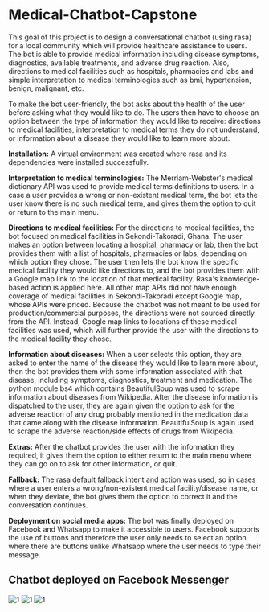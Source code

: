 
# Medical-Chatbot-Capstone
This goal of this project is to design a conversational chatbot (using rasa) for a local community which will provide healthcare assistance to users. The bot is able to provide medical information including disease symptoms, diagnostics, available treatments, and adverse drug reaction. Also, directions to medical facilities such as hospitals, pharmacies and labs and simple interpretation to medical terminologies such as bmi, hypertension, benign, malignant, etc.

To make the bot user-friendly, the bot asks about the health of the user before asking what they would like to do. The users then have to choose an option between the type of information they would like to receive: directions to medical facilities, interpretation to medical terms they do not understand, or information about a disease they would like to learn more about.

**Installation:**
A virtual environment was created where rasa and its dependencies were installed successfully.

**Interpretation to medical terminologies:**
The Merriam-Webster's medical dictionary API was used to provide medical terms definitions to users. In a case a user provides a wrong or non-existent medical term, the bot lets the user know there is no such medical term, and gives them the option to quit or return to the main menu.

**Directions to medical facilities:**
For the directions to medical facilities, the bot focused on medical facilities in Sekondi-Takoradi, Ghana. The user makes an option between locating a hospital, pharmacy or lab, then the bot provides them with a list of hospitals, pharmacies or labs, depending on which option they chose. The user then lets the bot know the specific medical facility they would like directions to, and the bot provides them with a Google map link to the location of that medical facility. Rasa's knowledge-based action is applied here.
All other map APIs did not have enough coverage of medical facilities in Sekondi-Takoradi except Google map, whose APIs were priced. Because the chatbot was not meant to be used for production/commercial purposes, the directions were not sourced directly from the API. Instead, Google map links to locations of these medical facilities was used, which will further provide the user with the directions to the medical facility they chose.

**Information about diseases:**
When a user selects this option, they are asked to enter the name of the disease they would like to learn more about, then the bot provides them with some information associated with that disease, including symptoms, diagnostics, treatment and medication.
The python module bs4 which contains BeautifulSoup was used to scrape information about diseases from Wikipedia.
After the disease information is dispatched to the user, they are again given the option to ask for the adverse reaction of any drug probably mentioned in the medication data that came along with the disease information. BeautifulSoup is again used to scrape the adverse reaction/side effects of drugs from Wikipedia.

**Extras:**
After the chatbot provides the user with the information they required, it gives them the option to either return to the main menu where they can go on to ask for other information, or quit.

**Fallback:**
The rasa default fallback intent and action was used, so in cases where a user enters a wrong/non-existent medical facility/disease name, or when they deviate, the bot gives them the option to correct it and the conversation continues.

**Deployment on social media apps:**
The bot was finally deployed on Facebook and Whatsapp to make it accessible to users. Facebook supports the use of buttons and therefore the user only needs to select an option where there are buttons unlike Whatsapp where the user needs to type their message.

## Chatbot deployed on Facebook Messenger
![1](https://github.com/SeyramDiaba/Medical-Chatbot-Capstone/blob/main/pics/Screenshot_20220330_073929_com.facebook.orca.jpg?raw=true)
![1](https://github.com/SeyramDiaba/Medical-Chatbot-Capstone/blob/main/pics/Screenshot_20220330_073936_com.facebook.orca.jpg?raw=true)
![1](https://github.com/SeyramDiaba/Medical-Chatbot-Capstone/blob/main/pics/Screenshot_20220330_073945_com.facebook.orca.jpg?raw=true)
